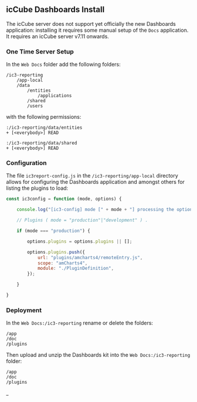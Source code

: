 ## icCube Dashboards Install

The icCube server does not support yet officially the new Dashboards application: installing it requires some manual
setup of the `Docs` application. It requires an icCube server v7.11 onwards.

### One Time Server Setup

In the `Web Docs` folder add the following folders:

    /ic3-reporting
        /app-local
        /data
            /entities
                /applications
            /shared
            /users

with the following permissions:

    :/ic3-reporting/data/entities
    + [<everybody>] READ
    
    :/ic3-reporting/data/shared
    + [<everybody>] READ

### Configuration

The file `ic3report-config.js` in the `/ic3-reporting/app-local` directory allows for configuring the Dashboards
application and amongst others for listing the plugins to load:

```javascript
const ic3config = function (mode, options) {

    console.log("[ic3-config] mode [" + mode + "] processing the options", options);

    // Plugins ( mode = "production"|"development" ) .

    if (mode === "production") {

        options.plugins = options.plugins || [];

        options.plugins.push({
            url: "plugins/amcharts4/remoteEntry.js",
            scope: "amCharts4",
            module: "./PluginDefinition",
        });

    }

}
```

### Deployment

In the `Web Docs:/ic3-reporting` rename or delete the folders:

    /app
    /doc
    /plugins

Then upload and unzip the Dashboards kit into the `Web Docs:/ic3-reporting` folder:

    /app
    /doc
    /plugins

_
